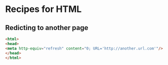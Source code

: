 
# Recipes for HTML

## Redicting to another page
```html
<html>
<head>
<meta http-equiv="refresh" content="0; URL='http://another.url.com'"/>
</head>
</html>
```
